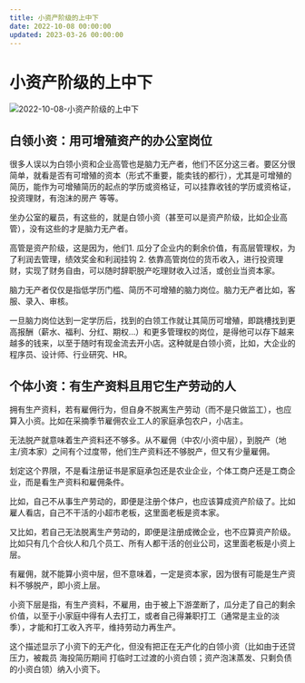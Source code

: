 ```yaml
---
title: 小资产阶级的上中下
date: 2022-10-08 00:00:00
updated: 2023-03-26 00:00:00
---
```


# 小资产阶级的上中下

![2022-10-08-小资产阶级的上中下](assets/2022-10-08-小资产阶级的上中下.jpeg)

## 白领小资：用可增殖资产的办公室岗位

很多人误以为白领小资和企业高管也是脑力无产者，他们不区分这三者。要区分很简单，就看是否有可增殖的资本（形式不重要，能卖钱的都行），尤其是可增殖的简历，能作为可增殖简历的起点的学历或资格证，可以挂靠收钱的学历或资格证，投资理财，有泡沫的房产 等等。

坐办公室的雇员，有这些的，就是白领小资（甚至可以是资产阶级，比如企业高管），没有这些的才是脑力无产者。

高管是资产阶级，这是因为，他们1. 瓜分了企业内的剩余价值，有高层管理权，为了利润去管理，绩效奖金和利润挂钩 2. 依靠高管岗位的货币收入，进行投资理财，实现了财务自由，可以随时辞职脱产吃理财收入过活，或创业当资本家。

脑力无产者仅仅是指低学历门槛、简历不可增殖的脑力岗位。脑力无产者比如，客服、录入、审核。

一旦脑力岗位达到一定学历后，找到的白领工作就让其简历可增殖，即跳槽找到更高报酬（薪水、福利、分红、期权...）和更多管理权的岗位，是得他可以存下越来越多的钱来，以至于随时有现金流去开小店。这种就是白领小资，比如，大企业的程序员、设计师、行业研究、HR。

## 个体小资：有生产资料且用它生产劳动的人

拥有生产资料，若有雇佣行为，但自身不脱离生产劳动（而不是只做监工），也应算入小资。比如在采摘季节雇佣农业工人的家庭承包农户，小店主。

无法脱产就意味着生产资料还不够多。从不雇佣（中农/小资中层），到脱产（地主/资本家）之间有个过度带，他们生产资料还不够脱产，但又有少量雇佣。

划定这个界限，不是看注册证书是家庭承包还是农业企业，个体工商户还是工商企业，而是看生产资料和雇佣条件。

比如，自己不从事生产劳动的，即便是注册个体户，也应该算成资产阶级了。比如雇人看店，自己不干活的小超市老板，这里面老板是资本家。

又比如，若自己无法脱离生产劳动的，即便是注册成微企业，也不应算资产阶级。比如只有几个合伙人和几个员工、所有人都干活的创业公司，这里面老板是小资上层。

有雇佣，就不能算小资中层，但不意味着，一定是资本家，因为很有可能是生产资料不够脱产，即小资上层。

小资下层是指，有生产资料，不雇用，由于被上下游垄断了，瓜分走了自己的剩余价值，以至于小家庭中得有人去打工，或者自己得兼职打工（通常是主业的淡季），才能和打工收入齐平，维持劳动力再生产。

这个描述显示了小资下的无产化，但没有把正在无产化的白领小资（比如由于还贷压力，被裁员 海投简历期间 打临时工过渡的小资白领；资产泡沫蒸发、只剩负债的小资白领）纳入小资下。

